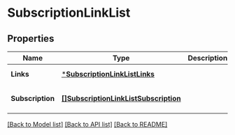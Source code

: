# SubscriptionLinkList

## Properties
Name | Type | Description | Notes
------------ | ------------- | ------------- | -------------
**Links** | [***SubscriptionLinkListLinks**](SubscriptionLinkList__links.md) |  | [default to null]
**Subscription** | [**[]SubscriptionLinkListSubscription**](SubscriptionLinkList_subscription.md) |  | [optional] [default to null]

[[Back to Model list]](../README.md#documentation-for-models) [[Back to API list]](../README.md#documentation-for-api-endpoints) [[Back to README]](../README.md)


